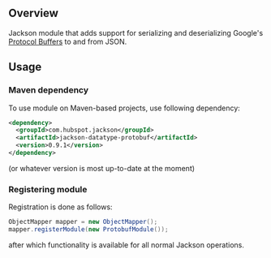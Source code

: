 ## Overview

Jackson module that adds support for serializing and deserializing Google's 
[Protocol Buffers](https://code.google.com/p/protobuf/) to and from JSON.

## Usage

### Maven dependency

To use module on Maven-based projects, use following dependency:

```xml
<dependency>
  <groupId>com.hubspot.jackson</groupId>
  <artifactId>jackson-datatype-protobuf</artifactId>
  <version>0.9.1</version>
</dependency>
```

(or whatever version is most up-to-date at the moment)

### Registering module

Registration is done as follows:

```java
ObjectMapper mapper = new ObjectMapper();
mapper.registerModule(new ProtobufModule());
```

after which functionality is available for all normal Jackson operations.
